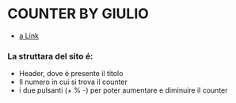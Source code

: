 # COUNTER BY GIULIO
- [a Link](counter-giulio.netlify.app)

### La struttara del sito é:
- Header, dove é presente il titolo
- Il numero in cui si trova il counter
- i due pulsanti (+ % -) per poter aumentare e diminuire il counter
